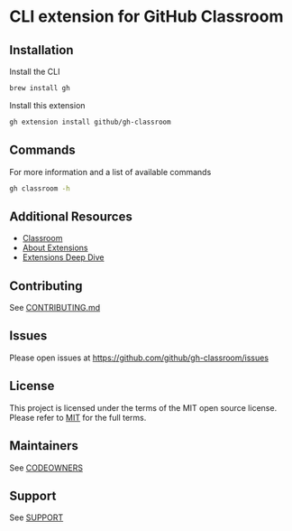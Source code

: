 # CLI extension for GitHub Classroom

## Installation

Install the CLI

```bash
brew install gh
```

Install this extension

```bash
gh extension install github/gh-classroom
```

## Commands

For more information and a list of available commands

```bash
gh classroom -h
```

## Additional Resources

- [Classroom](https://classroom.github.com)
- [About Extensions](https://docs.github.com/en/github-cli/github-cli/creating-github-cli-extensions)
- [Extensions Deep Dive](https://github.blog/2023-01-13-new-github-cli-extension-tools/)

## Contributing

See [CONTRIBUTING.md](./CONTRIBUTING.md)

## Issues

Please open issues at https://github.com/github/gh-classroom/issues

## License

This project is licensed under the terms of the MIT open source license. Please refer to [MIT](./LICENSE) for the full terms.

## Maintainers

See [CODEOWNERS](./CODEOWNERS)

## Support

See [SUPPORT](./SUPPORT.md)
